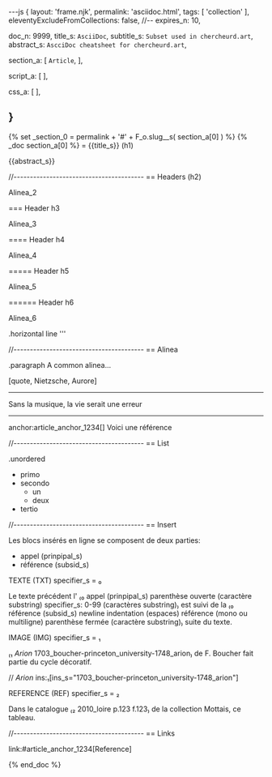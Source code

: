 ---js
{
  layout:    'frame.njk',
  permalink: 'asciidoc.html',
  tags:      [ 'collection' ],
  eleventyExcludeFromCollections: false,
  //-- expires_n: 10,

  doc_n:      9999,
  title_s:    `AsciiDoc`,
  subtitle_s: `Subset used in chercheurd.art`,
  abstract_s: `AscciDoc cheatsheet for chercheurd.art`,

  section_a:
  [
    `Article`,
  ],

  script_a:
  [
  ],

  css_a:
  [
  ],


}
---
{% set _section_0 = permalink + '#' + F_o.slug__s( section_a[0] ) %}
{% _doc section_a[0] %}
= {{title_s}} (h1)

{{abstract_s}}

//----------------------------------------
== Headers (h2)

Alinea_2

=== Header h3

Alinea_3

==== Header h4

Alinea_4

===== Header h5

Alinea_5

====== Header h6

Alinea_6

.horizontal line
'''


//----------------------------------------
== Alinea

.paragraph
A common alinea...


[quote, Nietzsche, Aurore]
____
Sans la musique, la vie serait une erreur
____


anchor:article_anchor_1234[]
Voici une référence

//----------------------------------------
== List

.unordered
* primo
* secondo
  - un
  - deux
* tertio


//----------------------------------------
== Insert

Les blocs insérés en ligne se composent de deux parties:

* appel (prinpipal_s)
* référence (subsid_s)


TEXTE (TXT) specifier_s = ₀

Le texte précédent l'
₍₀ appel (prinpipal_s)
  parenthèse ouverte (caractère substring)
  specifier_s: 0-99 (caractères substring)₎
est suivi de la
₍₀ référence (subsid_s)
  newline
  indentation (espaces)
  référence (mono ou multiligne)
  parenthèse fermée (caractère substring)₎
suite du texte.


IMAGE (IMG) specifier_s = ₁

₍₁ _Arion_
  1703_boucher-princeton_university-1748_arion₎
de F. Boucher fait partie du cycle décoratif.

// _Arion_ ins:₁[ins_s="1703_boucher-princeton_university-1748_arion"]


REFERENCE (REF) specifier_s = ₂

Dans le catalogue
₍₂ 2010_loire
  p.123
  f.123₎
 de la collection Mottais, ce tableau.


//----------------------------------------
== Links

link:#article_anchor_1234[Reference]

{% end_doc %}